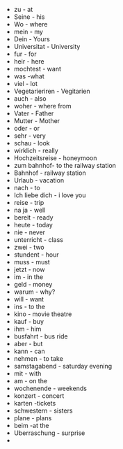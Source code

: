 * zu - at
* Seine - his
* Wo - where
* mein - my
* Dein - Yours
* Universitat - University
* fur - for
* heir - here
* mochtest - want
* was -what
* viel - lot
* Vegetarieriren - Vegitarien
* auch - also
* woher - where from
* Vater - Father
* Mutter - Mother
* oder - or
* sehr - very
* schau - look
* wirklich - really
* Hochzeitsreise - honeymoon
* zum bahnhof- to the railway station
* Bahnhof - railway station
* Urlaub - vacation
* nach - to
* Ich liebe dich - i love you
* reise - trip
* na ja - well
* bereit - ready
* heute - today
* nie - never
* unterricht - class
* zwei - two
* stundent - hour
* muss - must
* jetzt - now
* im - in the
* geld - money
* warum - why?
* will - want
* ins - to the
* kino - movie theatre
* kauf - buy
* ihm - him
* busfahrt - bus ride
* aber - but
* kann - can
* nehmen - to take
* samstagabend - saturday evening
* mit - with
* am - on the
* wochenende - weekends
* konzert - concert
* karten -tickets
* schwestern - sisters
* plane - plans
* beim -at the
* Uberraschung - surprise
* 